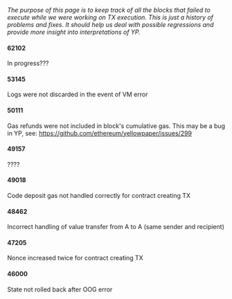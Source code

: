 _The purpose of this page is to keep track of all the blocks that failed to execute while we were working on TX execution. This is just a history of problems and fixes. It should help us deal with possible regressions and provide more insight into interpretations of YP._

#### 62102
In progress???

#### 53145
Logs were not discarded in the event of VM error

#### 50111
Gas refunds were not included in block's cumulative gas. This may be a bug in YP, see: https://github.com/ethereum/yellowpaper/issues/299

#### 49157
????

#### 49018
Code deposit gas not handled correctly for contract creating TX

#### 48462
Incorrect handling of value transfer from A to A (same sender and recipient)

#### 47205
Nonce increased twice for contract creating TX

#### 46000
State not rolled back after OOG error